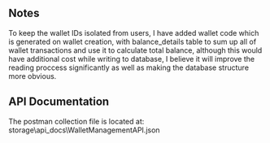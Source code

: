 ## Notes

To keep the wallet IDs isolated from users, I have added wallet code which is generated on wallet creation, with balance_details table to sum up all of wallet transactions and use it to calculate total balance, although this would have additional cost while writing to database, I believe it will improve the reading proccess significantly as well as making the database structure more obvious.

## API Documentation

The postman collection file is located at: storage\api_docs\WalletManagementAPI.json
